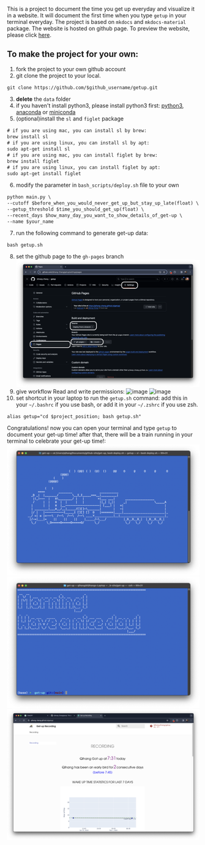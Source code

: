 This is a project to document the time you get up everyday and visualize it in a website. It will document the first time when you type `getup` in your terminal everyday. The project is based on `mkdocs` and `mkdocs-material` package. The website is hosted on github page. To preview the website, please click [here](https://qihang-zhang.github.io/getup/).
## To make the project for your own:
1. fork the project to your own github account
2. git clone the project to your local.
```shell
git clone https://github.com/$github_username/getup.git
```
3. **delete** the `data` folder
4. if you haven't install python3, please install python3 first: [python3](https://www.python.org/downloads/), [anaconda](https://www.anaconda.com/products/distribution) or [miniconda](https://docs.conda.io/en/latest/miniconda.html)
5. (optional)install the `sl` and `figlet` package
```shell
# if you are using mac, you can install sl by brew:
brew install sl
# if you are using linux, you can install sl by apt:
sudo apt-get install sl
# if you are using mac, you can install figlet by brew:
brew install figlet
# if you are using linux, you can install figlet by apt:
sudo apt-get install figlet
```
6. modify the parameter in `bash_scripts/deploy.sh` file to your own
```shell
python main.py \
--cutoff $before_when_you_would_never_get_up_but_stay_up_late(float) \
--getup_threshold $time_you_should_get_up(float) \
--recent_days $how_many_day_you_want_to_show_details_of_get-up \
--name $your_name
```
7. run the following command to generate get-up data:

```shell
bash getup.sh
```
8. set the github page to the `gh-pages` branch
![image](./pic/github-page.png)
9. give workflow Read and write permissions:
![image](./pic/workflow-permission-1.png)
![image](./pic/workflow-permission-2.png)
1.   set shortcut in your laptop to run the `getup.sh` command: add this in your `~/.bashrc` if you use bash, or add it in your `~/.zshrc` if you use zsh.
```shell
alias getup="cd $project_position; bash getup.sh"
```
Congratulations! now you can open your terminal and type `getup` to document your get-up time! after that, there will be a train running in your terminal to celebrate your get-up time!:
![image](./pic/terminal-sl.png)
![image](./pic/terminal-morning.png)
![image](./pic/github-page-preview.png)



